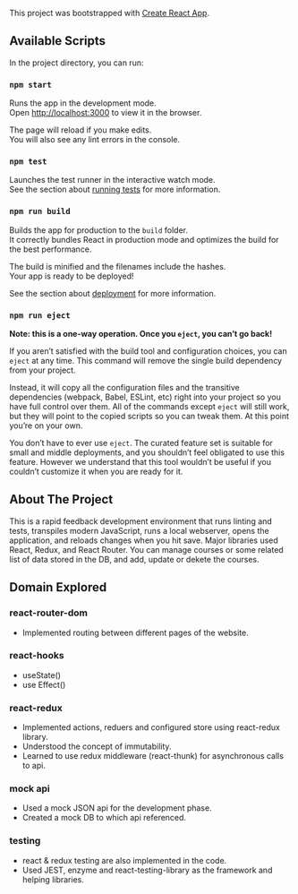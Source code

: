 This project was bootstrapped with [Create React App](https://github.com/facebook/create-react-app).

## Available Scripts

In the project directory, you can run:

### `npm start`

Runs the app in the development mode.<br />
Open [http://localhost:3000](http://localhost:3000) to view it in the browser.

The page will reload if you make edits.<br />
You will also see any lint errors in the console.

### `npm test`

Launches the test runner in the interactive watch mode.<br />
See the section about [running tests](https://facebook.github.io/create-react-app/docs/running-tests) for more information.

### `npm run build`

Builds the app for production to the `build` folder.<br />
It correctly bundles React in production mode and optimizes the build for the best performance.

The build is minified and the filenames include the hashes.<br />
Your app is ready to be deployed!

See the section about [deployment](https://facebook.github.io/create-react-app/docs/deployment) for more information.

### `npm run eject`

**Note: this is a one-way operation. Once you `eject`, you can’t go back!**

If you aren’t satisfied with the build tool and configuration choices, you can `eject` at any time. This command will remove the single build dependency from your project.

Instead, it will copy all the configuration files and the transitive dependencies (webpack, Babel, ESLint, etc) right into your project so you have full control over them. All of the commands except `eject` will still work, but they will point to the copied scripts so you can tweak them. At this point you’re on your own.

You don’t have to ever use `eject`. The curated feature set is suitable for small and middle deployments, and you shouldn’t feel obligated to use this feature. However we understand that this tool wouldn’t be useful if you couldn’t customize it when you are ready for it.

## About The Project

This is a rapid feedback development environment that runs linting and tests, transpiles modern JavaScript, runs a local webserver, opens the application, and reloads changes when you hit save. Major libraries used React, Redux, and React Router. You can manage courses or some related list of data stored in the DB, and add, update or dekete the courses.



## Domain Explored

### react-router-dom
- Implemented routing between different pages of the website.

### react-hooks
- useState()
- use Effect()

### react-redux
- Implemented actions, reduers and configured store using react-redux library.
- Understood the concept of immutability.
- Learned to use redux middleware (react-thunk) for asynchronous calls to api.

### mock api
- Used a mock JSON api for the development phase.
- Created a mock DB to which api referenced.

### testing
- react & redux testing are also implemented in the code.
- Used JEST, enzyme and react-testing-library as the framework and helping libraries.
